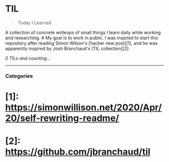 # TIL
> Today I Learned

A collection of concrete writeups of small things I learn daily while working
and researching. # My goal is to work in public. I was inspired to start this
repository after reading Simon Wilson's [hacker new post][1], and he was
apparently inspired by Josh Branchaud's [TIL collection][2].


_0 TILs and counting..._

---

### Categories


# [1]: https://simonwillison.net/2020/Apr/20/self-rewriting-readme/
# [2]: https://github.com/jbranchaud/til


